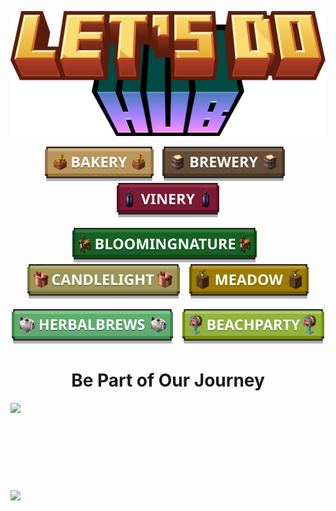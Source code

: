 <p align="center">
    <img src="./.github/assets/logo.png" height="200" />
</p>

<p align="center">
    <a href="https://modrinth.com/mod/lets-do-bakery"><img src="./.github/assets/bakery.png" height="55" /></a>   
    <a href="https://modrinth.com/mod/lets-do-brewery"><img src="./.github/assets/brewery.png" height="55" /></a>   
    <a href="https://modrinth.com/mod/vinery"><img src="./.github/assets/vinery.png" height="55" /></a>
</p>
<p align="center">
    <a href="https://modrinth.com/mod/lets-do-bloomingnature"><img src="./.github/assets/bloomingnature.png" height="55" /></a>   
    <a href="https://modrinth.com/mod/lets-do-candlelight"><img src="./.github/assets/candlelight.png" height="55" /></a>   
    <a href="https://modrinth.com/mod/lets-do-meadow"><img src="./.github/assets/meadow.png" height="55" /></a>
</p>
<p align="center">
    <a href="https://modrinth.com/mod/lets-do-herbalbrews"><img src="./.github/assets/herbalbrews.png" height="55" /></a>   
    <a href="https://modrinth.com/mod/lets-do-beachparty"><img src="./.github/assets/beachparty.png" height="55" /></a>
</p>

<h1 align="center">Be Part of Our Journey</h1>
<p align="center">
    <a title="Discord" href="https://discord.gg/Vqu6wYZwdZ">
        <img src="https://1000logos.net/wp-content/uploads/2021/06/Discord-logo-2015.png" height="140" style="display: block; margin-left: auto; margin-right: auto;" />
    </a>
    <a title="Patreon" href="https://www.patreon.com/user?u=78595058">
        <picture>
            <source srcset="https://i.ibb.co/4R738W0/patreon-logo-icon-170869-dark.png" media="(prefers-color-scheme: dark)">
            <img src="https://cdn.icon-icons.com/icons2/2699/PNG/512/patreon_logo_icon_170869.png" height="140" style="display: block; margin-left: auto; margin-right: auto;">
        </picture>
    </a>
</p>
